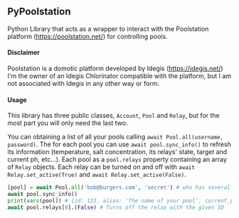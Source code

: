 ## PyPoolstation

Python Library that acts as a wrapper to interact with the Poolstation platform (https://poolstation.net/)
for controlling pools.

#### Disclaimer

Poolstation is a domotic platform developed by Idegis (https://idegis.net/)
I'm the owner of an Idegis Chlorinator compatible with the platform, but I am
not associated with Idegis in any other way or form.

#### Usage

This library has three public classes, `Account`, `Pool` and `Relay`, but for the most part you will only need the last two.

You can obtaining a list of all your pools calling `await Pool.all(username, password)`.
The for each pool you can use `await pool.sync_info()` to refresh its information (temperature, salt concentration, its relays' state, target and current ph, etc...).
Each pool as a `pool.relays` property containing an array of `Relay` objects. Each relay can be turned on and off with `await Relay.set_active(True)` and `await Relay.set_active(False)`.

```py
[pool] = await Pool.all('bob@burgers.com', 'secret') # who has several pools really?
await pool.sync_info()
print(vars(pool)) # {id: 123, alias: 'The name of your pool', current_ph: 7.11, target_ph: 7.2, relays: [{ id: 777, name: 'Pool lights', sign: 'mc', active: True }], ... }
await pool.relays[0].(False) # Turns off the relay with the given ID
```
